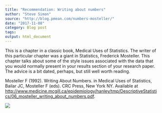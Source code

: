 ```yaml
---
title: "Recommendation: Writing about numbers"
author: "Steve Simon"
source: "http://blog.pmean.com/numbers-mosteller/"
date: "2017-11-08"
category: Blog post
tags: 
output: html_document
---
```


This is a chapter in a classic book, Medical Uses of Statistics. The
writer of this particular chapter was a giant in Statistics, Frederick
Mosteller. This chapter talks about some of the style issues associated
with the data that you would normally present in your results section of
your research paper. The advice is a bit dated, perhaps, but still well
worth reading.

<!---More--->

Mosteller F (1992). Writing About Numbers. in Medical Uses of
Statistics, Bailar JC, Mosteller F (eds). CRC Press, New York NY.
Available at
<http://www.medicine.mcgill.ca/epidemiology/hanley/tmp/DescriptiveStatistics/06_mosteller_writing_about_numbers.pdf>.

![](http://www.pmean.com/images/numbers-mosteller01.png)




